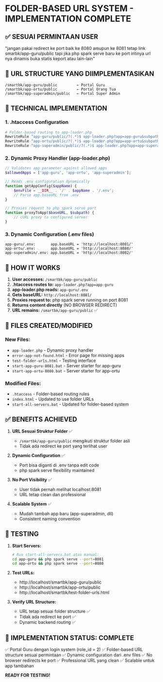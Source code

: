 # FOLDER-BASED URL SYSTEM - IMPLEMENTATION COMPLETE

## ✅ SESUAI PERMINTAAN USER
"jangan pakai redirect ke port baik ke 8080 amupun ke 8081 tetap link smarbk/app-guru/public tapi jika php spark serve baru ke port intinya url nya dinamis buka statis keport atau lain-lain"

## 🎯 URL STRUCTURE YANG DIIMPLEMENTASIKAN
```
/smartbk/app-guru/public         ← Portal Guru
/smartbk/app-ortu/public         ← Portal Orang Tua  
/smartbk/app-superadmin/public   ← Portal Super Admin
```

## 🔧 TECHNICAL IMPLEMENTATION

### 1. .htaccess Configuration
```apache
# Folder-based routing to app-loader.php
RewriteRule ^app-guru/public/?(.*)$ app-loader.php?app=app-guru&subpath=$1 [L,QSA]
RewriteRule ^app-ortu/public/?(.*)$ app-loader.php?app=app-ortu&subpath=$1 [L,QSA]
RewriteRule ^app-superadmin/public/?(.*)$ app-loader.php?app=app-superadmin&subpath=$1 [L,QSA]
```

### 2. Dynamic Proxy Handler (app-loader.php)
```php
// Validates app parameter against allowed apps
$allowedApps = ['app-guru', 'app-ortu', 'app-superadmin'];

// Reads .env configuration dynamically
function getAppConfig($appName) {
    $envFile = __DIR__ . '/' . $appName . '/.env';
    // Parse app.baseURL from .env
}

// Proxies request to php spark serve port
function proxyToApp($baseURL, $subpath) {
    // cURL proxy to configured server
}
```

### 3. Dynamic Configuration (.env files)
```
app-guru/.env:       app.baseURL = 'http://localhost:8081/'
app-ortu/.env:       app.baseURL = 'http://localhost:8080/'
app-superadmin/.env: app.baseURL = 'http://localhost:8082/'
```

## 🚀 HOW IT WORKS

1. **User accesses:** `/smartbk/app-guru/public`
2. **.htaccess routes to:** `app-loader.php?app=app-guru`
3. **app-loader.php reads:** `app-guru/.env`
4. **Gets baseURL:** `http://localhost:8081/`
5. **Proxies request to:** php spark serve running on port 8081
6. **Returns content directly** (NO BROWSER REDIRECT)
7. **URL remains:** `/smartbk/app-guru/public` ✅

## 📂 FILES CREATED/MODIFIED

### New Files:
- `app-loader.php` - Dynamic proxy handler
- `error-app-not-found.html` - Error page for missing apps
- `test-folder-urls.html` - Testing interface
- `start-app-guru-8081.bat` - Server starter for app-guru
- `start-app-ortu-8080.bat` - Server starter for app-ortu

### Modified Files:
- `.htaccess` - Folder-based routing rules
- `index.html` - Updated to use folder URLs
- `start-all-servers.bat` - Updated for folder-based system

## ✅ BENEFITS ACHIEVED

1. **URL Sesuai Struktur Folder** ✅
   - `/smartbk/app-guru/public` mengikuti struktur folder asli
   - Tidak ada redirect ke port yang terlihat user

2. **Dynamic Configuration** ✅
   - Port bisa diganti di .env tanpa edit code
   - php spark serve flexibility maintained

3. **No Port Visibility** ✅
   - User tidak pernah melihat localhost:8081
   - URL tetap clean dan professional

4. **Scalable System** ✅
   - Mudah tambah app baru (app-superadmin, dll)
   - Consistent naming convention

## 🧪 TESTING

1. **Start Servers:**
   ```bash
   # Run start-all-servers.bat atau manual:
   cd app-guru && php spark serve --port=8081
   cd app-ortu && php spark serve --port=8080
   ```

2. **Test URLs:**
   - http://localhost/smartbk/app-guru/public
   - http://localhost/smartbk/app-ortu/public
   - http://localhost/smartbk/test-folder-urls.html

3. **Verify URL Structure:**
   - URL tetap sesuai folder structure ✅
   - Tidak ada redirect ke port ✅
   - Dynamic backend routing ✅

## 🎉 IMPLEMENTATION STATUS: COMPLETE

✅ Portal Guru dengan login system (role_id = 2)
✅ Folder-based URL structure sesuai permintaan
✅ Dynamic configuration dari .env files
✅ No browser redirects ke port
✅ Professional URL yang clean
✅ Scalable untuk app tambahan

**READY FOR TESTING!**
